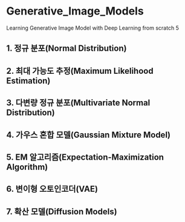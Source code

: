 # Generative_Image_Models
Learning Generative Image Model with Deep Learning from scratch 5

## 1. 정규 분포(Normal Distribution)

## 2. 최대 가능도 추정(Maximum Likelihood Estimation)

## 3. 다변량 정규 분포(Multivariate Normal Distribution)

## 4. 가우스 혼합 모델(Gaussian Mixture Model)

## 5. EM 알고리즘(Expectation-Maximization Algorithm)

## 6. 변이형 오토인코더(VAE)

## 7. 확산 모델(Diffusion Models)
